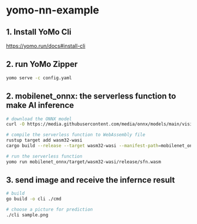 # yomo-nn-example

## 1. Install YoMo Cli

https://yomo.run/docs#install-cli

## 2. run YoMo Zipper

```sh
yomo serve -c config.yaml
```

## 2. mobilenet_onnx: the serverless function to make AI inference

```sh
# download the ONNX model
curl -O https://media.githubusercontent.com/media/onnx/models/main/vision/classification/mobilenet/model/mobilenetv2-7.onnx

# compile the serverless function to WebAssembly file
rustup target add wasm32-wasi
cargo build --release --target wasm32-wasi --manifest-path=mobilenet_onnx/Cargo.toml

# run the serverless function
yomo run mobilenet_onnx/target/wasm32-wasi/release/sfn.wasm
```

## 3. send image and receive the infernce result

```sh
# build
go build -o cli ./cmd

# choose a picture for prediction
./cli sample.png
```
